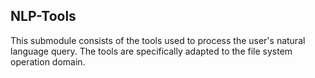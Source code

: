 ## NLP-Tools

This submodule consists of the tools used to process the user's natural language query. The tools are specifically adapted to the file system operation domain.
